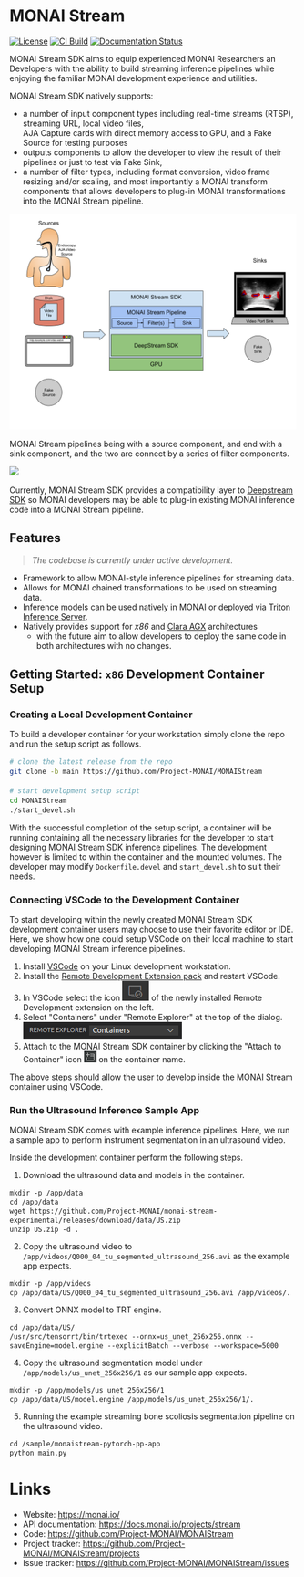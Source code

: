# MONAI Stream

[![License](https://img.shields.io/badge/license-Apache%202.0-green.svg)](https://opensource.org/licenses/Apache-2.0)
[![CI Build](https://github.com/Project-MONAI/monai-stream-experimental/actions/workflows/pr.yml/badge.svg)](https://github.com/Project-MONAI/monai-stream-experimental/actions/workflows/pr.yml)
[![Documentation Status](https://readthedocs.org/projects/monaistream/badge/?version=latest)](https://monaistream.readthedocs.io/en/latest/?badge=latest)


MONAI Stream SDK aims to equip experienced MONAI Researchers an Developers with the ability to
build streaming inference pipelines while enjoying the familiar MONAI development experience
and utilities. 

MONAI Stream SDK natively supports:
- a number of input component types including real-time streams (RTSP), streaming URL, local video files,  
AJA Capture cards with direct memory access to GPU, and a Fake Source for testing purposes
- outputs components to allow the developer to view the result of their pipelines or just to test via Fake Sink,
- a number of filter types, including format conversion, video frame resizing and/or scaling, and most importantly a MONAI transform components
  that allows developers to plug-in MONAI transformations into the MONAI Stream pipeline.

![MONAIStreamArchitecture](https://raw.githubusercontent.com/Project-MONAI/MONAIStream/main/docs/images/MONAIStream_High-level_Architecture.svg)

MONAI Stream pipelines being with a source component, and end with a sink component, and the two are connect by a series of filter components.

[![](https://mermaid.ink/img/eyJjb2RlIjoiJSV7aW5pdDogeydzZWN1cml0eUxldmVsJzogJ2xvb3NlJywgJ3RoZW1lJzonYmFzZSd9fSUlXG5cbnN0YXRlRGlhZ3JhbS12MlxuICAgICAgc3RhdGUgVHJhbnNmb3JtQ2hhaW5Db21wb25lbnQge1xuICAgICAgICAgWypdIC0tPiBJbXBsaWNpdElucHV0TWFwcGluZ1xuICAgICAgICAgc3RhdGUgSW1wbGljaXRJbnB1dE1hcHBpbmcge1xuICAgICAgICAgICAgc3RhdGUgXCJbIElucHV0WzBdLCBJbnB1dFsxXSBdXCIgYXMgSU1JbnB1dHNcbiAgICAgICAgICAgIHN0YXRlIFwiezxicj4nb3JpZ2luYWxfaW1hZ2UnOiBJbnB1dFswXSw8YnI-ICdzZWdfb3V0cHV0JzogSW5wdXRbMV08YnI-fVwiIGFzIElNT3V0cHV0c1xuICAgICAgICAgICAgWypdIC0tPiBJTUlucHV0c1xuICAgICAgICAgICAgSU1JbnB1dHMgLS0-IElNT3V0cHV0c1xuICAgICAgICAgICAgSU1PdXRwdXRzIC0tPiBbKl1cbiAgICAgICAgIH1cbiAgICAgICAgIEltcGxpY2l0SW5wdXRNYXBwaW5nIC0tPiBBY3RpdmF0aW9uc2RcbiAgICAgICAgIEFjdGl2YXRpb25zZCAtLT4gQXNEaXNjcmV0ZWRcbiAgICAgICAgIEFzRGlzY3JldGVkIC0tPiBBZGRDaGFubmVsZFxuICAgICAgICAgQWRkQ2hhbm5lbGQgLS0-IEFzQ2hhbm5lbExhc3RkXG4gICAgICAgICBBc0NoYW5uZWxMYXN0ZCAtLT4gQ29uY2F0SXRlbXNkXG4gICAgICAgICBDb25jYXRJdGVtc2QgLS0-IExhbWJkYWRcbiAgICAgICAgIExhbWJkYWQgLS0-IENhc3RUb1R5cGVkXG4gICAgICAgICBDYXN0VG9UeXBlZCAtLT4gSW1wbGljaXRPdXRwdXRNYXBwaW5nXG4gICAgICAgICBzdGF0ZSBJbXBsaWNpdE91dHB1dE1hcHBpbmcge1xuICAgICAgICAgICAgICAgc3RhdGUgXCJ7PGJyPidvcmlnaW5hbF9pbWFnZSc6IE91dHB1dFswXSw8YnI-ICdzZWdfb3V0cHV0JzogT3V0cHV0WzFdLDxicj4nc2VnX292ZXJsYXknOiBPdXRwdXRbMl08YnIvPn1cIiBhcyBPTUlucHV0c1xuICAgICAgICAgICAgICAgc3RhdGUgXCJPdXRwdXRbM11cIiBhcyBPTU91dHB1dFxuICAgICAgICAgICAgICAgWypdIC0tPiBPTUlucHV0c1xuICAgICAgICAgICAgICAgT01JbnB1dHMgLS0-IE9NT3V0cHV0c1xuICAgICAgICAgICAgICAgT01PdXRwdXRzIC0tPiBbKl1cbiAgICAgICAgIH1cbiAgICAgICAgIEltcGxpY2l0T3V0cHV0TWFwcGluZyAtLT4gWypdXG4gICAgICB9IiwibWVybWFpZCI6eyJ0aGVtZSI6ImRhcmsifSwidXBkYXRlRWRpdG9yIjp0cnVlLCJhdXRvU3luYyI6dHJ1ZSwidXBkYXRlRGlhZ3JhbSI6dHJ1ZX0)](https://mermaid.live/edit#eyJjb2RlIjoiJSV7aW5pdDogeydzZWN1cml0eUxldmVsJzogJ2xvb3NlJywgJ3RoZW1lJzonYmFzZSd9fSUlXG5cbnN0YXRlRGlhZ3JhbS12MlxuICAgICAgc3RhdGUgVHJhbnNmb3JtQ2hhaW5Db21wb25lbnQge1xuICAgICAgICAgWypdIC0tPiBJbXBsaWNpdElucHV0TWFwcGluZ1xuICAgICAgICAgc3RhdGUgSW1wbGljaXRJbnB1dE1hcHBpbmcge1xuICAgICAgICAgICAgc3RhdGUgXCJbIElucHV0WzBdLCBJbnB1dFsxXSBdXCIgYXMgSU1JbnB1dHNcbiAgICAgICAgICAgIHN0YXRlIFwiezxicj4nb3JpZ2luYWxfaW1hZ2UnOiBJbnB1dFswXSw8YnI-ICdzZWdfb3V0cHV0JzogSW5wdXRbMV08YnI-fVwiIGFzIElNT3V0cHV0c1xuICAgICAgICAgICAgWypdIC0tPiBJTUlucHV0c1xuICAgICAgICAgICAgSU1JbnB1dHMgLS0-IElNT3V0cHV0c1xuICAgICAgICAgICAgSU1PdXRwdXRzIC0tPiBbKl1cbiAgICAgICAgIH1cbiAgICAgICAgIEltcGxpY2l0SW5wdXRNYXBwaW5nIC0tPiBBY3RpdmF0aW9uc2RcbiAgICAgICAgIEFjdGl2YXRpb25zZCAtLT4gQXNEaXNjcmV0ZWRcbiAgICAgICAgIEFzRGlzY3JldGVkIC0tPiBBZGRDaGFubmVsZFxuICAgICAgICAgQWRkQ2hhbm5lbGQgLS0-IEFzQ2hhbm5lbExhc3RkXG4gICAgICAgICBBc0NoYW5uZWxMYXN0ZCAtLT4gQ29uY2F0SXRlbXNkXG4gICAgICAgICBDb25jYXRJdGVtc2QgLS0-IExhbWJkYWRcbiAgICAgICAgIExhbWJkYWQgLS0-IENhc3RUb1R5cGVkXG4gICAgICAgICBDYXN0VG9UeXBlZCAtLT4gSW1wbGljaXRPdXRwdXRNYXBwaW5nXG4gICAgICAgICBzdGF0ZSBJbXBsaWNpdE91dHB1dE1hcHBpbmcge1xuICAgICAgICAgICAgICAgc3RhdGUgXCJ7PGJyPidvcmlnaW5hbF9pbWFnZSc6IE91dHB1dFswXSw8YnI-ICdzZWdfb3V0cHV0JzogT3V0cHV0WzFdLDxicj4nc2VnX292ZXJsYXknOiBPdXRwdXRbMl08YnIvPn1cIiBhcyBPTUlucHV0c1xuICAgICAgICAgICAgICAgc3RhdGUgXCJPdXRwdXRbM11cIiBhcyBPTU91dHB1dFxuICAgICAgICAgICAgICAgWypdIC0tPiBPTUlucHV0c1xuICAgICAgICAgICAgICAgT01JbnB1dHMgLS0-IE9NT3V0cHV0c1xuICAgICAgICAgICAgICAgT01PdXRwdXRzIC0tPiBbKl1cbiAgICAgICAgIH1cbiAgICAgICAgIEltcGxpY2l0T3V0cHV0TWFwcGluZyAtLT4gWypdXG4gICAgICB9IiwibWVybWFpZCI6IntcbiAgXCJ0aGVtZVwiOiBcImRhcmtcIlxufSIsInVwZGF0ZUVkaXRvciI6dHJ1ZSwiYXV0b1N5bmMiOnRydWUsInVwZGF0ZURpYWdyYW0iOnRydWV9)

Currently, MONAI Stream SDK provides a compatibility layer to [Deepstream SDK](https://developer.nvidia.com/deepstream-sdk) so
MONAI developers may be able to plug-in existing MONAI inference code into a MONAI Stream pipeline.

## Features

> _The codebase is currently under active development._

- Framework to allow MONAI-style inference pipelines for streaming data.
- Allows for MONAI chained transformations to be used on streaming data.
- Inference models can be used natively in MONAI or deployed via [Triton Inference Server](https://github.com/triton-inference-server/server).
- Natively provides support for _x86_ and [Clara AGX](https://developer.nvidia.com/clara-holoscan-sdk) architectures
  - with the future aim to allow developers to deploy the same code in both architectures with no changes.

## Getting Started: `x86` Development Container Setup

### Creating a Local Development Container

To build a developer container for your workstation simply clone the repo and run the setup script as follows.

```bash
# clone the latest release from the repo
git clone -b main https://github.com/Project-MONAI/MONAIStream

# start development setup script
cd MONAIStream
./start_devel.sh
```

With the successful completion of the setup script, a container will be running containing all the necessary libraries
for the developer to start designing MONAI Stream SDK inference pipelines. The development however is limited to within
the container and the mounted volumes. The developer may modify ``Dockerfile.devel`` and ``start_devel.sh`` to suit their
needs.

### Connecting VSCode to the Development Container

To start developing within the newly created MONAI Stream SDK development container users may choose to use their favorite
editor or IDE. Here, we show how one could setup VSCode on their local machine to start developing MONAI Stream inference
pipelines.

  1. Install [VSCode](https://code.visualstudio.com/download) on your Linux development workstation.
  2. Install the [Remote Development Extension pack](https://marketplace.visualstudio.com/items?itemName=ms-vscode-remote.vscode-remote-extensionpack) and restart VSCode.
  3. In VSCode select the icon ![VSCodeRDE](https://raw.githubusercontent.com/Project-MONAI/MONAIStream/main/docs/images/vscode_remote_development_ext.png) of the newly installed Remote Development extension on the left.
  4. Select "Containers" under "Remote Explorer" at the top of the dialog.
     ![VSCodeRemoteExplorer](https://raw.githubusercontent.com/Project-MONAI/MONAIStream/main/docs/images/vscode_remote_explorer.png)
  5. Attach to the MONAI Stream SDK container by clicking the "Attach to Container" icon ![VSCodeAttachContainer](https://raw.githubusercontent.com/Project-MONAI/MONAIStream/main/docs/images/vscode_attach_container.png) on the container name.

The above steps should allow the user to develop inside the MONAI Stream container using VSCode.

### Run the Ultrasound Inference Sample App

MONAI Stream SDK comes with example inference pipelines. Here, we run a sample app
to perform instrument segmentation in an ultrasound video.

Inside the development container perform the following steps.

  1. Download the ultrasound data and models in the container.

    mkdir -p /app/data
    cd /app/data
    wget https://github.com/Project-MONAI/monai-stream-experimental/releases/download/data/US.zip
    unzip US.zip -d .

  2. Copy the ultrasound video to ``/app/videos/Q000_04_tu_segmented_ultrasound_256.avi`` as the example app expects.

    mkdir -p /app/videos
    cp /app/data/US/Q000_04_tu_segmented_ultrasound_256.avi /app/videos/.

  3. Convert ONNX model to TRT engine.

    cd /app/data/US/
    /usr/src/tensorrt/bin/trtexec --onnx=us_unet_256x256.onnx --saveEngine=model.engine --explicitBatch --verbose --workspace=5000

  4. Copy the ultrasound segmentation model under ``/app/models/us_unet_256x256/1`` as our sample app expects.

    mkdir -p /app/models/us_unet_256x256/1
    cp /app/data/US/model.engine /app/models/us_unet_256x256/1/.

  5. Running the example streaming bone scoliosis segmentation pipeline on the ultrasound video.
  
    cd /sample/monaistream-pytorch-pp-app
    python main.py

# Links

- Website: https://monai.io/
- API documentation: https://docs.monai.io/projects/stream
- Code: https://github.com/Project-MONAI/MONAIStream
- Project tracker: https://github.com/Project-MONAI/MONAIStream/projects
- Issue tracker: https://github.com/Project-MONAI/MONAIStream/issues
